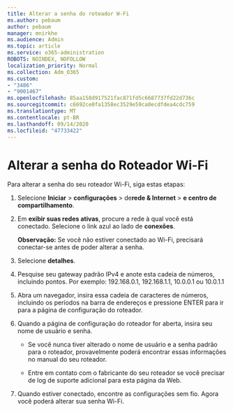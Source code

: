 ```yaml
---
title: Alterar a senha do roteador W-Fi
ms.author: pebaum
author: pebaum
manager: mnirkhe
ms.audience: Admin
ms.topic: article
ms.service: o365-administration
ROBOTS: NOINDEX, NOFOLLOW
localization_priority: Normal
ms.collection: Adm_O365
ms.custom:
- "3486"
- "9001467"
ms.openlocfilehash: 85aa158d917521fac871fd5c6687737fd22d736c
ms.sourcegitcommit: c6692ce0fa1358ec3529e59ca0ecdfdea4cdc759
ms.translationtype: MT
ms.contentlocale: pt-BR
ms.lasthandoff: 09/14/2020
ms.locfileid: "47733422"
---
```

# <a name="change-your-wi-fi-router-password"></a>Alterar a senha do Roteador Wi-Fi

Para alterar a senha do seu roteador Wi-Fi, siga estas etapas:

1. Selecione **Iniciar**  >  **configurações**  >  de**rede & Internet**  >  **e centro de compartilhamento**.

2. Em **exibir suas redes ativas**, procure a rede à qual você está conectado. Selecione o link azul ao lado de **conexões**.<br>

   **Observação:** Se você não estiver conectado ao Wi-Fi, precisará conectar-se antes de poder alterar a senha.

3. Selecione **detalhes**.

4. Pesquise seu gateway padrão IPv4 e anote esta cadeia de números, incluindo pontos. Por exemplo: 192.168.0.1, 192.168.1.1, 10.0.0.1 ou 10.0.1.1

5. Abra um navegador, insira essa cadeia de caracteres de números, incluindo os períodos na barra de endereços e pressione ENTER para ir para a página de configuração do roteador.

6. Quando a página de configuração do roteador for aberta, insira seu nome de usuário e senha.<br>
   - Se você nunca tiver alterado o nome de usuário e a senha padrão para o roteador, provavelmente poderá encontrar essas informações no manual do seu roteador.

   - Entre em contato com o fabricante do seu roteador se você precisar de log de suporte adicional para esta página da Web.

7. Quando estiver conectado, encontre as configurações sem fio. Agora você poderá alterar sua senha Wi-Fi.
